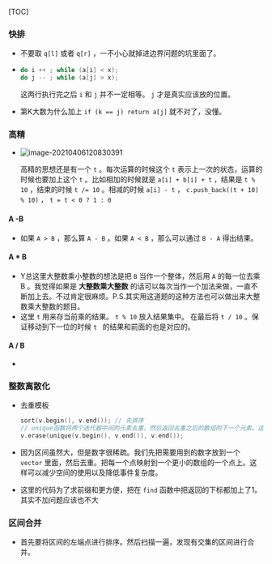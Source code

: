 [TOC]

### 快排

+ 不要取 `q[l]` 或者 `q[r]` ，一不小心就掉进边界问题的坑里面了。

+ ```cpp
  do i ++ ; while (a[i] < x);
  do j -- ; while (a[j] > x);
  ```

  这两行执行完之后 `i` 和 `j` 并不一定相等。 `j` 才是真实应该放的位置。

+ 第K大数为什么加上 `if (k == j) return a[j]` 就不对了，没懂。

### 高精

+ ![image-20210406120830391](https://cdn.jsdelivr.net/gh/smallzhong/new-picgo-pic-bed@master/image-20210406120830391.png)

  高精的思想还是有一个 `t` 。每次运算的时候这个 `t` 表示上一次的状态，运算的时候也要加上这个 `t` 。比如相加的时候就是 `a[i] + b[i] + t` ，结果是 `t % 10` ，结束的时候 `t /= 10` 。相减的时候 `a[i] - t` ， `c.push_back((t + 10) % 10)` ， `t = t < 0 ? 1 : 0`

#### A -B

+ 如果 `A > B` ，那么算 `A - B` 。如果 `A < B` ，那么可以通过 `B - A` 得出结果。 

#### A * B

+ Y总这里大整数乘小整数的想法是把 `B` 当作一个整体，然后用 `A` 的每一位去乘B 。我觉得如果是 **大整数乘大整数** 的话可以每次当作一个加法来做，一直不断加上去。不过肯定很麻烦。P.S.其实用这道题的这种方法也可以做出来大整数乘大整数的题目。
+ 这里 `t` 用来存当前乘的结果。 `t % 10` 放入结果集中。 在最后将 `t / 10` 。保证移动到下一位的时候 `t ` 的结果和前面的也是对应的。

#### A / B

+ 

### 整数离散化

+ 去重模板

  ```cpp
  sort(v.begin(), v.end()); // 先排序
  // unique函数将两个迭代器中间的元素去重，然后返回去重之后的数组的下一个元素。这样我们再erase一下可以将重复的元素去除。
  v.erase(unique(v.begin(), v.end()), v.end());
  ```

+ 因为区间虽然大，但是数字很稀疏。我们先把需要用到的数字放到一个 `vector` 里面，然后去重。把每一个点映射到一个更小的数组的一个点上。这样可以减少空间的使用以及降低事件复杂度。

+ 这里的代码为了求前缀和更方便，把在 `find` 函数中把返回的下标都加上了1。其实不加问题应该也不大

### 区间合并

+ 首先要将区间的左端点进行排序。然后扫描一遍，发现有交集的区间进行合并。